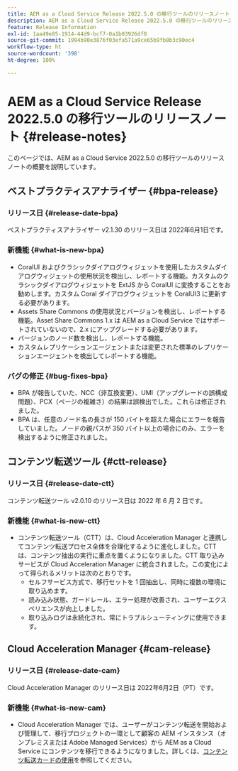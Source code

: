 ```yaml
---
title: AEM as a Cloud Service Release 2022.5.0 の移行ツールのリリースノート
description: AEM as a Cloud Service Release 2022.5.0 の移行ツールのリリースノート
feature: Release Information
exl-id: 1aa49e85-1914-44d9-bcf7-0a1b03926df0
source-git-commit: 1994b90e3876f03efa571a9ce65b9fb8b3c90ec4
workflow-type: ht
source-wordcount: '398'
ht-degree: 100%

---
```


# AEM as a Cloud Service Release 2022.5.0 の移行ツールのリリースノート {#release-notes}

このページでは、AEM as a Cloud Service 2022.5.0 の移行ツールのリリースノートの概要を説明しています。

## ベストプラクティスアナライザー {#bpa-release}

### リリース日 {#release-date-bpa}

ベストプラクティスアナライザー v2.1.30 のリリース日は 2022年6月1日です。

### 新機能 {#what-is-new-bpa}

* CoralUI およびクラシックダイアログウィジェットを使用したカスタムダイアログウィジェットの使用状況を検出し、レポートする機能。カスタムのクラシックダイアログウィジェットを ExtJS から CoralUI に変換することをお勧めします。カスタム Coral ダイアログウィジェットを CoralUI3 に更新する必要があります。
* Assets Share Commons の使用状況とバージョンを検出し、レポートする機能。Asset Share Commons 1.x は AEM as a Cloud Service ではサポートされていないので、2.x にアップグレードする必要があります。
* バージョンのノード数を検出し、レポートする機能。
* カスタムレプリケーションエージェントまたは変更された標準のレプリケーションエージェントを検出してレポートする機能。

### バグの修正 {#bug-fixes-bpa}

* BPA が報告していた、NCC（非互換変更）、UMI（アップグレードの誤構成問題）、PCX（ページの複雑さ）の結果は誤検出でした。これらは修正されました。
* BPA は、任意のノード名の長さが 150 バイトを超えた場合にエラーを報告していました。ノードの親パスが 350 バイト以上の場合にのみ、エラーを検出するように修正されました。

## コンテンツ転送ツール {#ctt-release}

### リリース日 {#release-date-ctt}

コンテンツ転送ツール v2.0.10 のリリース日は 2022 年 6 月 2 日です。

### 新機能 {#what-is-new-ctt}

* コンテンツ転送ツール（CTT）は、Cloud Acceleration Manager と連携してコンテンツ転送プロセス全体を合理化するように進化しました。CTT は、コンテンツ抽出の実行に重点を置くようになりました。CTT 取り込みサービスが Cloud Acceleration Manager に統合されました。この変化によって得られるメリットは次のとおりです。
   * セルフサービス方式で、移行セットを 1 回抽出し、同時に複数の環境に取り込めます。
   * 読み込み状態、ガードレール、エラー処理が改善され、ユーザーエクスペリエンスが向上しました。
   * 取り込みログは永続化され、常にトラブルシューティングに使用できます。

## Cloud Acceleration Manager {#cam-release}

### リリース日 {#release-date-cam}

Cloud Acceleration Manager のリリース日は 2022年6月2日（PT）です。

### 新機能 {#what-is-new-cam}

* Cloud Acceleration Manager では、ユーザーがコンテンツ転送を開始および管理して、移行プロジェクトの一環として顧客の AEM インスタンス（オンプレミスまたは Adobe Managed Services）から AEM as a Cloud Service にコンテンツを移行できるようになりました。詳しくは、[コンテンツ転送カードの使用](https://experienceleague.adobe.com/docs/experience-manager-cloud-service/content/migration-journey/cloud-acceleration-manager/using-cam/cam-implementation-phase.html?lang=ja#content-transfer)を参照してください。
